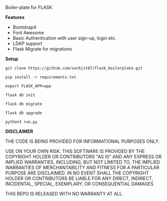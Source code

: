Boiler-plate for FLASK

**Features**

- Bootstrap4
- Font Awesome
- Basic Authentication with user sign-up, login etc.
- LDAP support
- Flask Migrate for migrations

**Setup**

`git clone https://github.com/sarbjit87/flask_boilerplate.git`

`pip install -r requirements.txt`

`export FLASK_APP=app`

`flask db init`

`flask db migrate`

`flask db upgrade`

`python3 run.py`


**DISCLAIMER**

THE CODE IS BEING PROVIDED FOR INFORMATIONAL PURPOSES ONLY.

USE ON YOUR OWN RISK. THIS SOFTWARE IS PROVIDED BY THE COPYRIGHT HOLDER OR CONTRIBUTORS "AS IS" AND ANY EXPRESS OR IMPLIED WARRANTIES, INCLUDING, BUT NOT LIMITED TO, THE IMPLIED WARRANTIES OF MERCHANTABILITY AND FITNESS FOR A PARTICULAR PURPOSE ARE DISCLAIMED. IN NO EVENT SHALL THE COPYRIGHT HOLDER OR CONTRIBUTORS BE LIABLE FOR ANY DIRECT, INDIRECT, INCIDENTAL, SPECIAL, EXEMPLARY, OR CONSEQUENTIAL DAMAGES

THIS REPO IS RELEASED WITH NO WARRANTY AT ALL.
